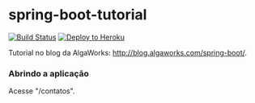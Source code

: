 # spring-boot-tutorial
[![Build Status](https://travis-ci.org/paulosalgado/spring-boot-tutorial.svg?branch=master)](https://travis-ci.org/paulosalgado/spring-boot-tutorial) [![Deploy to Heroku](https://www.herokucdn.com/deploy/button.png)](https://heroku.com/deploy)

Tutorial no blog da AlgaWorks: http://blog.algaworks.com/spring-boot/.

### Abrindo a aplicação
Acesse "/contatos".
